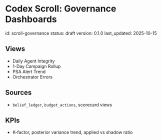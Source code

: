 # Codex Scroll: Governance Dashboards
id: scroll-governance
status: draft
version: 0.1.0
last_updated: 2025-10-15

## Views
- Daily Agent Integrity
- 1-Day Campaign Rollup
- PSA Alert Trend
- Orchestrator Errors

## Sources
- `belief_ledger`, `budget_actions`, scorecard views

## KPIs
- K-factor, posterior variance trend, applied vs shadow ratio
